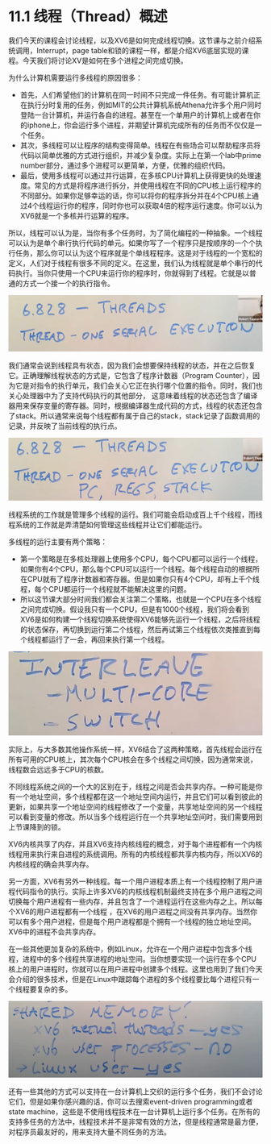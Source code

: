 # 11.1 线程（Thread）概述

我们今天的课程会讨论线程，以及XV6是如何完成线程切换。这节课与之前介绍系统调用，Interrupt，page table和锁的课程一样，都是介绍XV6底层实现的课程。今天我们将讨论XV是如何在多个进程之间完成切换。

为什么计算机需要运行多线程的原因很多：

* 首先，人们希望他们的计算机在同一时间不只完成一件任务。有可能计算机正在执行分时复用的任务，例如MIT的公共计算机系统Athena允许多个用户同时登陆一台计算机，并运行各自的进程。甚至在一个单用户的计算机上或者在你的iphone上，你会运行多个进程，并期望计算机完成所有的任务而不仅仅是一个任务。
* 其次，多线程可以让程序的结构变得简单。线程在有些场合可以帮助程序员将代码以简单优雅的方式进行组织，并减少复杂度。实际上在第一个lab中prime number部分，通过多个进程可以更简单，方便，优雅的组织代码。
* 最后，使用多线程可以通过并行运算，在多核CPU计算机上获得更快的处理速度。常见的方式是将程序进行拆分，并使用线程在不同的CPU核上运行程序的不同部分。如果你足够幸运的话，你可以将你的程序拆分并在4个CPU核上通过4个线程运行你的程序，同时你也可以获取4倍的程序运行速度。你可以认为XV6就是一个多核并行运算的程序。 

所以，线程可以认为是，当你有多个任务时，为了简化编程的一种抽象。一个线程可以认为是单个串行执行代码的单元。如果你写了一个程序只是按顺序的一个个执行任务，那么你可以认为这个程序就是个单线程程序。这是对于线程的一个宽松的定义，人们对于线程有很多不同的定义。在这里，我们认为线程就是单个串行的代码执行。当你只使用一个CPU来运行你的程序时，你就得到了线程。它就是以普通的方式一个接一个的执行指令。

![](../.gitbook/assets/image%20%28478%29.png)

我们通常会说到线程具有状态，因为我们会想要保持线程的状态，并在之后恢复它。正确理解线程状态的方式是，它包含了程序计数器（Program Counter），因为它是对指令的执行单元，我们会关心它正在执行哪个位置的指令。同时，我们也关心处理器中为了支持代码执行的其他部分， 这意味着线程的状态还包含了编译器用来保存变量的寄存器。同时，根据编译器生成代码的方式，线程的状态还包含了stack。所以通常来说每个线程都有属于自己的stack，stack记录了函数调用的记录，并反映了当前线程的执行点。

![](../.gitbook/assets/image%20%28502%29.png)

线程系统的工作就是管理多个线程的运行。我们可能会启动成百上千个线程，而线程系统的工作就是弄清楚如何管理这些线程并让它们都能运行。

多线程的运行主要有两个策略：

* 第一个策略是在多核处理器上使用多个CPU，每个CPU都可以运行一个线程，如果你有4个CPU，那么每个CPU可以运行一个线程。每个线程自动的根据所在CPU就有了程序计数器和寄存器。但是如果你只有4个CPU，却有上千个线程，每个CPU都运行一个线程就不能解决这里的问题。
* 所以这节课大部分时间我们都会关注第二个策略，也就是一个CPU在多个线程之间完成切换。假设我只有一个CPU，但是有1000个线程，我们将会看到XV6是如何构建一个线程切换系统使得XV6能够先运行一个线程，之后将线程的状态保存，再切换到运行第二个线程，然后再试第三个线程依次类推直到每个线程都运行了一会，再回来执行第一个线程。

![](../.gitbook/assets/image%20%28497%29.png)

实际上，与大多数其他操作系统一样，XV6结合了这两种策略，首先线程会运行在所有可用的CPU核上，其次每个CPU核会在多个线程之间切换，因为通常来说，线程数会远远多于CPU的核数。

不同线程系统之间的一个大的区别在于，线程之间是否会共享内存。一种可能是你有一个地址空间，多个线程都在这一个地址空间内运行，并且它们可以看到彼此的更新，如果共享一个地址空间的线程修改了一个变量，共享地址空间的另一个线程可以看到变量的修改。所以当多个线程运行在一个共享地址空间时，我们需要用到上节课降到的锁。

XV6内核共享了内存，并且XV6支持内核线程的概念，对于每个进程都有一个内核线程用来执行来自进程的系统调用。所有的内核线程都共享内核内存，所以XV6的内核线程的确会共享内存。

另一方面，XV6有另外一种线程。每一个用户进程本质上有一个线程控制了用户进程代码指令的执行。实际上许多XV6的内核线程机制最终支持在多个用户进程之间切换每个用户进程有一些内存，并且包含了一个进程运行在这些内存之上。所以每个XV6的用户进程都有一个线程 ，在XV6的用户进程之间没有共享内存。当然你可以有多个用户进程，但是每个用户进程都是个拥有一个线程的独立地址空间。XV6中的进程不会共享内存。

在一些其他更加复杂的系统中，例如Linux，允许在一个用户进程中包含多个线程，进程中的多个线程共享进程的地址空间。当你想要实现一个运行在多个CPU核上的用户进程时，你就可以在用户进程中创建多个线程。这里也用到了我们今天会介绍的很多技术，但是在Linux中跟踪每个进程的多个线程要比每个进程只有一个线程要复杂的多。

![](../.gitbook/assets/image%20%28506%29.png)

还有一些其他的方式可以支持在一台计算机上交织的运行多个任务，我们不会讨论它们，但是如果你感兴趣的话，你可以去搜索event-driven programming或者state machine，这些是不使用线程技术在一台计算机上运行多个任务。在所有的支持多任务的方法中，线程技术并不是非常有效的方法，但是线程通常是最方便，对程序员最友好的，用来支持大量不同任务的方法。

